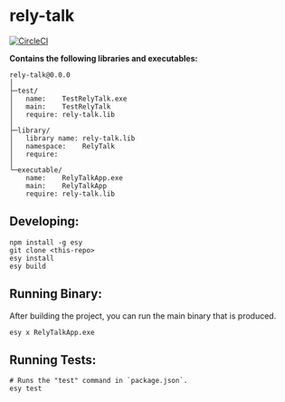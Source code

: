 # rely-talk


[![CircleCI](https://circleci.com/gh/yourgithubhandle/rely-talk/tree/master.svg?style=svg)](https://circleci.com/gh/yourgithubhandle/rely-talk/tree/master)


**Contains the following libraries and executables:**

```
rely-talk@0.0.0
│
├─test/
│   name:    TestRelyTalk.exe
│   main:    TestRelyTalk
│   require: rely-talk.lib
│
├─library/
│   library name: rely-talk.lib
│   namespace:    RelyTalk
│   require:
│
└─executable/
    name:    RelyTalkApp.exe
    main:    RelyTalkApp
    require: rely-talk.lib
```

## Developing:

```
npm install -g esy
git clone <this-repo>
esy install
esy build
```

## Running Binary:

After building the project, you can run the main binary that is produced.

```
esy x RelyTalkApp.exe 
```

## Running Tests:

```
# Runs the "test" command in `package.json`.
esy test
```

